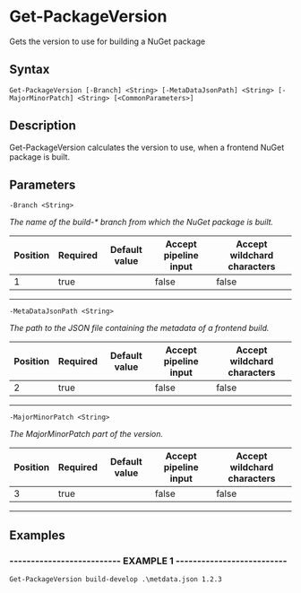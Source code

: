 

# Get-PackageVersion

Gets the version to use for building a NuGet package
## Syntax

    Get-PackageVersion [-Branch] <String> [-MetaDataJsonPath] <String> [-MajorMinorPatch] <String> [<CommonParameters>]


## Description

Get-PackageVersion calculates the version to use,
when a frontend NuGet package is built.





## Parameters

    
    -Branch <String>
_The name of the build-* branch from which the NuGet package is built._

| Position | Required | Default value | Accept pipeline input | Accept wildchard characters |
| -------- | -------- | ------------- | --------------------- | --------------------------- |
| 1 | true |  | false | false |


----

    
    
    -MetaDataJsonPath <String>
_The path to the JSON file containing the metadata of a frontend build._

| Position | Required | Default value | Accept pipeline input | Accept wildchard characters |
| -------- | -------- | ------------- | --------------------- | --------------------------- |
| 2 | true |  | false | false |


----

    
    
    -MajorMinorPatch <String>
_The MajorMinorPatch part of the version._

| Position | Required | Default value | Accept pipeline input | Accept wildchard characters |
| -------- | -------- | ------------- | --------------------- | --------------------------- |
| 3 | true |  | false | false |


----

    

## Examples

### -------------------------- EXAMPLE 1 --------------------------
    Get-PackageVersion build-develop .\metdata.json 1.2.3































